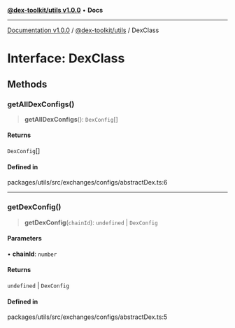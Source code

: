 [**@dex-toolkit/utils v1.0.0**](../README.md) • **Docs**

***

[Documentation v1.0.0](../../../packages.md) / [@dex-toolkit/utils](../README.md) / DexClass

# Interface: DexClass

## Methods

### getAllDexConfigs()

> **getAllDexConfigs**(): `DexConfig`[]

#### Returns

`DexConfig`[]

#### Defined in

packages/utils/src/exchanges/configs/abstractDex.ts:6

***

### getDexConfig()

> **getDexConfig**(`chainId`): `undefined` \| `DexConfig`

#### Parameters

• **chainId**: `number`

#### Returns

`undefined` \| `DexConfig`

#### Defined in

packages/utils/src/exchanges/configs/abstractDex.ts:5
